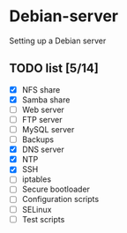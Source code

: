 # Debian-server
Setting up a Debian server

## TODO list [5/14]
   - [x] NFS share
   - [x] Samba share
   - [ ] Web server
   - [ ] FTP server
   - [ ] MySQL server
   - [ ] Backups
   - [x] DNS server
   - [x] NTP
   - [x] SSH
   - [ ] iptables
   - [ ] Secure bootloader
   - [ ] Configuration scripts
   - [ ] SELinux
   - [ ] Test scripts
